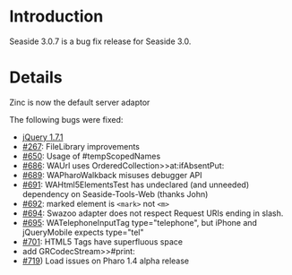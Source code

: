 # Introduction #
Seaside 3.0.7 is a bug fix release for Seaside 3.0.


# Details #

Zinc is now the default server adaptor

The following bugs were fixed:
  * [jQuery 1.7.1](http://blog.jquery.com/2011/11/21/jquery-1-7-1-released/)
  * [#267](https://github.com/SeasideSt/Seaside/issues/267): FileLibrary improvements
  * [#650](https://github.com/SeasideSt/Seaside/issues/650): Usage of #tempScopedNames
  * [#686](https://github.com/SeasideSt/Seaside/issues/686): WAUrl uses OrderedCollection>>at:ifAbsentPut:
  * [#689](https://github.com/SeasideSt/Seaside/issues/689): WAPharoWalkback misuses debugger API
  * [#691](https://github.com/SeasideSt/Seaside/issues/691): WAHtml5ElementsTest has undeclared (and unneeded) dependency on Seaside-Tools-Web (thanks John)
  * [#692](https://github.com/SeasideSt/Seaside/issues/692): marked element is `<mark>` not `<m>`
  * [#694](https://github.com/SeasideSt/Seaside/issues/694): Swazoo adapter does not respect Request URIs ending in slash.
  * [#695](https://github.com/SeasideSt/Seaside/issues/695): WATelephoneInputTag type="telephone", but iPhone and jQueryMobile expects type="tel"
  * [#701](https://github.com/SeasideSt/Seaside/issues/701): HTML5 Tags have superfluous space
  * add GRCodecStream>>#print:
  * [#719](https://github.com/SeasideSt/Seaside/issues/719))  Load issues on Pharo 1.4 alpha release
